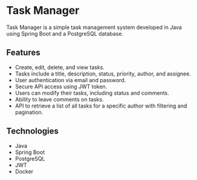 # Task Manager

Task Manager is a simple task management system developed in Java using Spring Boot and a PostgreSQL database.

## Features

- Create, edit, delete, and view tasks.
- Tasks include a title, description, status, priority, author, and assignee.
- User authentication via email and password.
- Secure API access using JWT token.
- Users can modify their tasks, including status and comments.
- Ability to leave comments on tasks.
- API to retrieve a list of all tasks for a specific author with filtering and pagination.

## Technologies

- Java
- Spring Boot
- PostgreSQL
- JWT
- Docker
